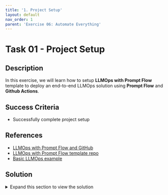 ```yaml
---
title: '1. Project Setup'
layout: default
nav_order: 1
parent: 'Exercise 06: Automate Everything'
---
```


# Task 01 - Project Setup

## Description

In this exercise, we will learn how to setup **LLMOps with Prompt Flow** template to deploy an end-to-end LLMOps solution using **Prompt Flow** and **Github Actions**.

## Success Criteria

* Successfully complete project setup

## References
- [LLMOps with Prompt Flow and GitHub](https://learn.microsoft.com/en-us/azure/machine-learning/prompt-flow/how-to-end-to-end-llmops-with-prompt-flow)
- [LLMOps with Prompt Flow template repo](https://github.com/microsoft/llmops-promptflow-template)
- [Basic LLMOps example](https://github.com/Azure/llmops-gha-demo/blob/main/docs/e2e_llmops_with_promptflow.md)

## Solution

<details markdown="block">
<summary>Expand this section to view the solution</summary>

##### 1) Check and set-up pre-requisites

Please ensure that you have the following resources in order to proceed with the hands-on steps:

* An Azure subscription.
* An Azure AI Project and AI Resource.
  * If you do not have an AI Project, please follow the instructions provided in     this link to create one.
  * If this is your first AI project, create an AI Resource during the setup.        Otherwise, utilize an existing one.
* A GitHub account.
* A workstation with the following options:
* Local machine or VM equipped with the following tools:
  * Git (usually pre-installed on most systems)
  * Python 3.10: Download Python
  * VS Code (Desktop version)
  * Azure CLI
  
Important: Since we will be utilizing bash commands, the operating system must be Windows with WSL, Linux, or MacOS.

##### 2) Check and set-up pre-requisites

1. Login to Azure so taht you can execute the commands for the following steps.

> %%bash <br/>
> az login

2. Create a Service Principle.

An Azure service principal (SP) is a special type of identity that can be used by automated tools to access Azure resources.

We will use a service principal to grant GitHub Actions the permission to use the resources in our Azure subscription.

Run the following bash script after updating the <subscription_id> placeholder with your subscription id.

Note: The service principal name will be automatically generated in the format: LLMOps-(seconds since epoch). If you prefer a different name, you can specify it in the spname variable.

>%%bash <br/>
> <br/>
> variables <br/>
> subscriptionId="<subscription_id>" <br/>
> <br/>
> spname="LLMOps-$(date +%s)" <br/>
> roleName="Owner" <br/>
> servicePrincipalName="Azure-ARM-${spname}" <br/>
> <br/>
> echo "Using subscription ID $subscriptionID" <br/>
> echo "> Setting subscription id" <br/>
> az account set --subscription $subscriptionId <br/>
> <br/>
> echo "Creating SP for RBAC with name $servicePrincipalName, with role $roleName <br/>
> and in scopes /subscriptions/$subscriptionId" <br/>
> az ad sp create-for-rbac --name $servicePrincipalName --role $roleName --scopes <br/>
> /subscriptions/$subscriptionId --sdk-auth <br/>
> <br/>
> echo "Please ensure that the information created here is properly saved for <br/>
> future use."

</details>
